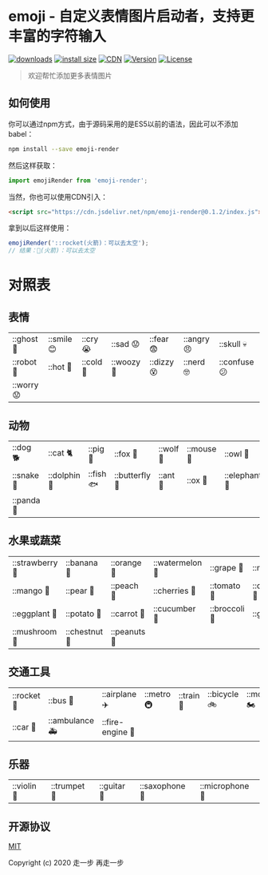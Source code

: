 # emoji - 自定义表情图片启动者，支持更丰富的字符输入

<p>
  <a href="https://yelloxing.gitee.io/npm-downloads?interval=7&packages=emoji-render"><img src="https://img.shields.io/npm/dm/emoji-render.svg" alt="downloads"></a>
  <a href="https://packagephobia.now.sh/result?p=emoji-render"><img src="https://packagephobia.now.sh/badge?p=emoji-render" alt="install size"></a>
  <a href="https://www.jsdelivr.com/package/npm/emoji-render"><img src="https://data.jsdelivr.com/v1/package/npm/emoji-render/badge" alt="CDN"></a>
  <a href="https://www.npmjs.com/package/emoji-render"><img src="https://img.shields.io/npm/v/emoji-render.svg" alt="Version"></a>
  <a href="https://github.com/yelloxing/emoji-render/blob/master/LICENSE"><img src="https://img.shields.io/npm/l/emoji-render.svg" alt="License"></a>
</p>

> 欢迎帮忙添加更多表情图片

## 如何使用

你可以通过npm方式，由于源码采用的是ES5以前的语法，因此可以不添加babel：

```bash
npm install --save emoji-render
```

然后这样获取：

```js
import emojiRender from 'emoji-render';
```

当然，你也可以使用CDN引入：

```html
<script src="https://cdn.jsdelivr.net/npm/emoji-render@0.1.2/index.js"></script>
```

拿到以后这样使用：

```js
emojiRender('::rocket(火箭)：可以去太空');
// 结果：🚀(火箭)：可以去太空

```

# 对照表

表情
----------------------
| | | | | | | |
|-|-|-|-|-|-|-|
|::ghost 👻|::smile 😊|::cry 😭|::sad 😟|::fear 😨|::angry 😠|::skull 💀|
|::robot 🤖|::hot 🥵|::cold 🥶|::woozy 🥴|::dizzy 😵|::nerd 🤓|::confuse 😕|
|::worry 😟|

动物
----------------------
| | | | | | | |
|-|-|-|-|-|-|-|
|::dog 🐕|::cat 🐈|::pig 🐖|::fox 🦊|::wolf 🐺|::mouse 🐁|::owl 🦉|
|::snake 🐍|::dolphin 🐬|::fish 🐟|::butterfly 🦋|::ant 🐜|::ox 🐂|::elephant 🐘|
|::panda 🐼|

水果或蔬菜
----------------------
| | | | | | | |
|-|-|-|-|-|-|-|
|::strawberry 🍓|::banana 🍌|::orange 🍊|::watermelon 🍉|::grape 🍇|::melon 🍈|::lemon 🍋|
|::mango 🥭|::pear 🍐|::peach 🍑|::cherries 🍒|::tomato 🍅|::coconut 🥥|::avocado 🥑|
|::eggplant 🍆|::potato 🥔|::carrot 🥕|::cucumber 🥒|::broccoli 🥦|::garlic 🧄|::onion 🧅|
|::mushroom 🍄|::chestnut 🌰|::peanuts 🥜|

交通工具
----------------------
| | | | | | | |
|-|-|-|-|-|-|-|
|::rocket 🚀|::bus 🚌|::airplane ✈️|::metro 🚇|::train 🚆|::bicycle 🚲|::motorcycle 🏍️|
|::car 🚓|::ambulance 🚑|::fire-engine 🚒|

乐器
--------------------------
| | | | | |
|-|-|-|-|-|
|::violin 🎻|::trumpet 🎺|::guitar 🎸|::saxophone 🎷|::microphone 🎤|

## 开源协议

[MIT](https://github.com/yelloxing/emoji-render/blob/master/LICENSE)

Copyright (c) 2020 走一步 再走一步